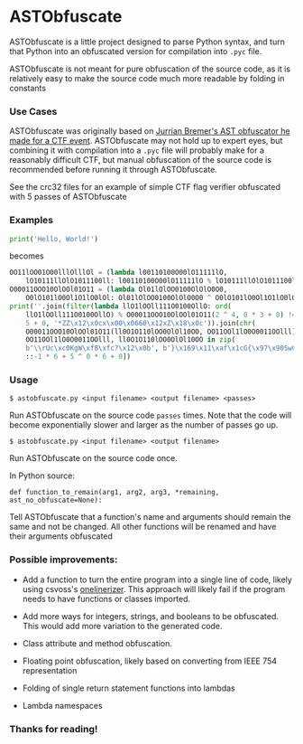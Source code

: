 # ASTObfuscate

ASTObfuscate is a little project designed to parse Python syntax, and turn that Python into an obfuscated version for compilation into  `.pyc` file.

ASTObfuscate is not meant for pure obfuscation of the source code, as it is relatively easy to make the source code much more readable by folding in constants

### Use Cases
ASTObfuscate was originally based on [Jurrian Bremer's AST obfuscator he made for a CTF event](http://jbremer.org/python-source-obfuscation-using-asts/).
ASTObfuscate may not hold up to expert eyes, but combining it with compilation into a `.pyc` file will probably make for a reasonably difficult CTF, but manual obfuscation
of the source code is recommended before running it through ASTObfuscate. 

See the crc32 files for an example of simple CTF flag verifier obfuscated with 5 passes of ASTObfuscate

### Examples
```python
print('Hello, World!')
```
becomes
```python
OO11lOO01O00lllOlllOl = (lambda l00110100O00lO11111lO,
    lO10111llOlO1011100ll: l00110100O00lO11111lO % lO10111llOlO1011100ll)
O00011OOO10OlOOl01O11 = (lambda Ol01lOlOO0100OlOlO0O0,
    O0lO101lO0Ol1O1lO0lOl: Ol01lOlOO0100OlOlO0O0 ^ O0lO101lO0Ol1O1lO0lOl)
print(''.join(filter(lambda llO1lOOll111O0100OllO: ord(
    llO1lOOll111O0100OllO) % O00011OOO10OlOOl01O11(2 ^ 4, 0 * 3 + 0) != 0 *
    5 + 0, '*ZZ\x12\x0cx\x00\x0660\x12xZ\x18\x0c')).join(chr(
    O00011OOO10OlOOl01O11(ll0O1O110lOO0OlOl10OO, OO11OOl1lO0O0011OOlll)) for
    OO11OOl1lO0O0011OOlll, ll0O1O110lOO0OlOl10OO in zip(
    b'\\rUc\xc0KgW\xf8\xfc?\x12\x0b', b'}\x169\x11\xaf\x1cG{\x97\x90SwC'))[
    ::-1 * 6 + 5 ^ 0 * 6 + 0])
```

### Usage
```$ astobfuscate.py <input filename> <output filename> <passes>```

Run ASTObfuscate on the source code `passes` times. Note that the code will become exponentially slower and larger as the number of passes go up.

```$ astobfuscate.py <input filename> <output filename>```

Run ASTObfuscate on the source code once. 

In Python source:

```def function_to_remain(arg1, arg2, arg3, *remaining, ast_no_obfuscate=None):```

Tell ASTObfuscate that a function's name and arguments should remain the same and not be changed. All other functions will be renamed and have their arguments obfuscated

### Possible improvements:
* Add a function to turn the entire program into a single line of code, likely using csvoss's [onelinerizer](https://github.com/csvoss/onelinerizer). This approach will likely fail
if the program needs to have functions or classes imported.

* Add more ways for integers, strings, and booleans to be obfuscated. This would add more variation to the generated code.

* Class attribute and method obfuscation.

* Floating point obfuscation, likely based on converting from IEEE 754 representation

* Folding of single return statement functions into lambdas

* Lambda namespaces

### Thanks for reading!